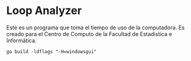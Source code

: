 # Loop Analyzer

Este es un programa que toma el tiempo de uso de la computadora. Es creado para el Centro de Computo de la Facultad de Estadistica e Informática. 

`
go build -ldflags "-H=windowsgui"
`
